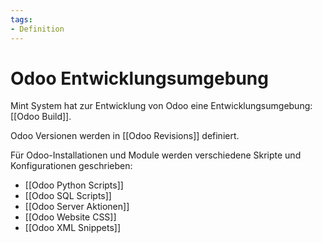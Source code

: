 ```yaml
---
tags:
- Definition
---
```

# Odoo Entwicklungsumgebung

Mint System hat zur Entwicklung von Odoo eine Entwicklungsumgebung: [[Odoo Build]].

Odoo Versionen werden in [[Odoo Revisions]] definiert.

Für Odoo-Installationen und Module werden verschiedene Skripte und Konfigurationen geschrieben:

* [[Odoo Python Scripts]]
* [[Odoo SQL Scripts]]
* [[Odoo Server Aktionen]]
* [[Odoo Website CSS]]
* [[Odoo XML Snippets]]